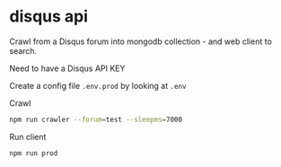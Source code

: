 # disqus api

Crawl from a Disqus forum into mongodb collection - and web client to search.

Need to have a Disqus API KEY

Create a config file `.env.prod` by looking at `.env`

Crawl
```sh
npm run crawler --forum=test --sleepms=7000
```

Run client
```sh
npm run prod
```